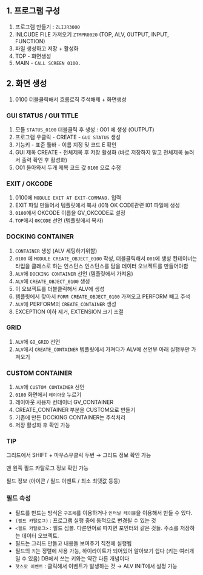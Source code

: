## 1. 프로그램 구성

1.  프로그램 만들기 : `ZLIJR3000`
2.  INLCUDE FILE 가져오기 `ZTMPR0020` (TOP, ALV, 0UTPUT, INPUT, FUNCTION)
3.  파일 생성하고 저장 + 활성화
4.  TOP - 화면생성
5.  MAIN - `CALL SCREEN 0100.`

## 2. 화면 생성

1.  0100 더블클릭해서 흐름로직 주석해제 + 화면생성

### GUI STATUS / GUI TITLE

1.  모듈 `STATUS_0100` 더블클릭 후 생성 : O01 에 생성 (OUTPUT)
2.  프로그램 우클릭 - CREATE - `GUI STATUS` 생성
3.  기능키 - 표준 툴바 - 이름 지정 및 코드 E 확인
4.  GUI 제목 CREATE - 전체제목 후 저장 활성화 (바로 저장하지 말고 전체제목 눌러서 출력 확인 후 활성화)
5.  O01 돌아와서 두개 제목 코드 값 `0100` 으로 수정

### EXIT / OKCODE

1.  0100에 `MODULE EXIT AT EXIT-COMMAND.` 입력
2.  EXIT 파일 만들어서 템플릿에서 복사 (I01) OK CODE관련 I01 파일에 생성
3.  `0100`에서 OKCODE 이름을 GV_OKCODE로 설정
4.  `TOP`에서 `OKCODE` 선언 (템플릿에서 복사)

### DOCKING CONTAINER

1.  `CONTAINER` 생성 (ALV 세팅하기위함)
2.  `0100` 에 `MODULE CREATE_OBJECT_0100` 작성, 더블클릭해서 `O01`에 생성 컨테이너는 타입을 클래스로 하는 인스턴스 인스턴스를 담을 데이터 오브젝트를 만들어야함
3.  `ALV`에 `DOCKING CONTAINER` 선언 (템플릿에서 가져옴)
4.  `ALV`에 `CREATE_OBJECT_0100` 생성
5.  이 오브젝트를 더블클릭해서 ALV에 생성
6.  템플릿에서 찾아서 `FORM CREATE_OBJECT_0100` 가져오고 PERFORM 빼고 주석
7.  `ALV`에 PERFORM의 `CREATE_CONTAINER` 생성
8.  EXCEPTION 이하 제거, EXTENSION 크기 조절

### GRID

1.  `ALV`에 `GO_GRID` 선언
2.  `ALV`에서 `CREATE_CONTAINER` 템플릿에서 가져다가 ALV에 선언부 아래 실행부만 가져오기

### CUSTOM CONTAINER

1.  `ALV`에 `CUSTOM CONTAINER` 선언
2.  `0100` 화면에서 `레이아웃` 누르기
3.  레이아웃 사용자 컨테이너 GV_CONTAINER
4.  CREATE_CONTAINER 부분을 CUSTOM으로 만들기
5.  기존에 만든 DOCKING CONTAINER는 주석처리
6.  저장 활성화 후 확인 가능

### TIP

그리드에서 SHIFT + 마우스우클릭 두번 → 그리드 정보 확인 가능

맨 왼쪽 필드 카탈로그 정보 확인 가능

필드 정보 (아이콘 / 필드 이벤트 / 최소 최댓값 등등)

### 필드 속성

-   필드를 만드는 방식은 `구조체`를 이용하거나 `인터널 테이블`을 이용해서 만들 수 있다.
-   `(필드 카탈로그)` : 프로그램 실행 중에 동적으로 변경될 수 있는 것
-   `<필드 카탈로그>` : 필드 심볼. 다른언어로 따지면 포인터와 같은 것들. 주소를 저장하는 데이터 오브젝트.
-   필드는 그리드 만들고 내용들 보여주기 직전에 실행됨
-   필드의 `키`는 정렬에 사용 가능, 하이라이트가 되어있어 알아보기 쉽다 (키는 여러개일 수 있음) DB에서 쓰는 키와는 약간 다른 개념이다
-   `핫스팟 이벤트` : 클릭해서 이벤트가 발생하는 것 → ALV INIT에서 설정 가능